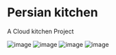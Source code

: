 # Persian kitchen

A Cloud kitchen Project

![image](https://user-images.githubusercontent.com/65189662/189633777-7dfee5b6-f15d-4d52-a4d6-f89ef8b79448.png)
![image](https://user-images.githubusercontent.com/65189662/189634374-46ead9d5-5515-453e-92a2-937025ffaf62.png)
![image](https://user-images.githubusercontent.com/65189662/189634096-5fb4492d-4e0d-444f-9265-f7e2e4510e69.png)
![image](https://user-images.githubusercontent.com/65189662/189634178-bf651b97-3079-4e6e-8c71-432f009b0fd0.png)
